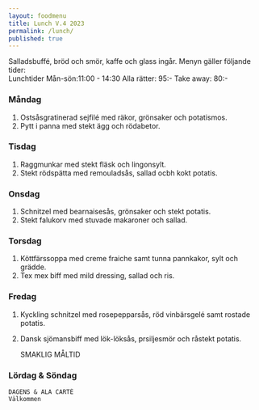 ```yaml
---
layout: foodmenu
title: Lunch V.4 2023
permalink: /lunch/
published: true
---
```

Salladsbuffé, bröd och smör, kaffe och glass ingår.
Menyn gäller följande tider:  
Lunchtider  Mån-sön:11:00 - 14:30
Alla rätter: 95:- Take away: 80:-
                                
### Måndag
1. Ostsåsgratinerad sejfilé med räkor, grönsaker och potatismos.
2. Pytt i panna med stekt ägg och rödabetor.

### Tisdag
1. Raggmunkar med stekt fläsk och lingonsylt.
2. Stekt rödspätta med remouladsås, sallad ocbh kokt potatis.

### Onsdag
1. Schnitzel med bearnaisesås, grönsaker och stekt potatis.
2. Stekt falukorv med stuvade makaroner och sallad.

### Torsdag
1. Köttfärssoppa med creme fraiche samt tunna pannkakor, sylt och grädde. 
2. Tex mex biff med mild dressing, sallad och ris.

### Fredag  
1. Kyckling schnitzel med rosepepparsås, röd vinbärsgelé samt rostade potatis.
2. Dansk sjömansbiff med lök-löksås, prsiljesmör och råstekt potatis.
 

     SMAKLIG MÅLTID
  
  ### Lördag & Söndag 
    DAGENS & ALA CARTÈ
    Välkommen
    
       
    

   
    
   
     
